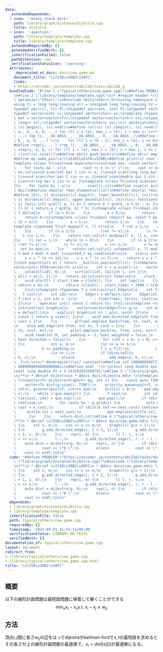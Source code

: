 ```yaml
---
data:
  _extendedDependsOn:
  - icon: ':heavy_check_mark:'
    path: library/graph/distance/dijkstra.cpp
    title: dijkstra
  - icon: ':question:'
    path: library/template/template.cpp
    title: library/template/template.cpp
  _extendedRequiredBy: []
  _extendedVerifiedWith: []
  _isVerificationFailed: false
  _pathExtension: cpp
  _verificationStatusIcon: ':warning:'
  attributes:
    _deprecated_at_docs: docs/cow_game.md
    document_title: "\u725B\u30B2\u30FC"
    links:
    - https://atcoder.jp/contests/abc216/tasks/abc216_g
  bundledCode: "#line 1 \"typical/others/cow_game.cpp\"\n#define PROBLEM \"https://atcoder.jp/contests/abc216/tasks/abc216_g\"\
    \n#line 2 \"library/template/template.cpp\"\n/* #region header */\n#pragma GCC\
    \ optimize(\"Ofast\")\n#include <bits/stdc++.h>\nusing namespace std;\n// types\n\
    using ll = long long;\nusing ull = unsigned long long;\nusing ld = long double;\n\
    typedef pair<ll, ll> Pl;\ntypedef pair<int, int> Pi;\ntypedef vector<ll> vl;\n\
    typedef vector<int> vi;\ntypedef vector<char> vc;\ntemplate <typename T>\nusing\
    \ mat = vector<vector<T>>;\ntypedef vector<vector<int>> vvi;\ntypedef vector<vector<long\
    \ long>> vvl;\ntypedef vector<vector<char>> vvc;\n// abreviations\n#define all(x)\
    \ (x).begin(), (x).end()\n#define rall(x) (x).rbegin(), (x).rend()\n#define rep_(i,\
    \ a_, b_, a, b, ...) for (ll i = (a), max_i = (b); i < max_i; i++)\n#define rep(i,\
    \ ...) rep_(i, __VA_ARGS__, __VA_ARGS__, 0, __VA_ARGS__)\n#define rrep_(i, a_,\
    \ b_, a, b, ...) \\\n    for (ll i = (b - 1), min_i = (a); i >= min_i; i--)\n\
    #define rrep(i, ...) rrep_(i, __VA_ARGS__, __VA_ARGS__, 0, __VA_ARGS__)\n#define\
    \ srep(i, a, b, c) for (ll i = (a), max_i = (b); i < max_i; i += c)\n#define SZ(x)\
    \ ((int)(x).size())\n#define pb(x) push_back(x)\n#define eb(x) emplace_back(x)\n\
    #define mp make_pair\n//\u5165\u51FA\u529B\n#define print(x) cout << x << endl\n\
    template <class T>\nostream &operator<<(ostream &os, const vector<T> &v)\n{\n\
    \    for (auto &e : v)\n        cout << e << \" \";\n    cout << endl;\n    return\
    \ os;\n}\nvoid scan(int &a) { cin >> a; }\nvoid scan(long long &a) { cin >> a;\
    \ }\nvoid scan(char &a) { cin >> a; }\nvoid scan(double &a) { cin >> a; }\nvoid\
    \ scan(string &a) { cin >> a; }\ntemplate <class T>\nvoid scan(vector<T> &a)\n\
    {\n    for (auto &i : a)\n        scan(i);\n}\n#define vsum(x) accumulate(all(x),\
    \ 0LL)\n#define vmax(a) *max_element(all(a))\n#define vmin(a) *min_element(all(a))\n\
    #define lb(c, x) distance((c).begin(), lower_bound(all(c), (x)))\n#define ub(c,\
    \ x) distance((c).begin(), upper_bound(all(c), (x)))\n// functions\n// gcd(0,\
    \ x) fails.\nll gcd(ll a, ll b) { return b ? gcd(b, a % b) : a; }\nll lcm(ll a,\
    \ ll b) { return a / gcd(a, b) * b; }\ntemplate <class T>\nbool chmax(T &a, const\
    \ T &b)\n{\n    if (a < b)\n    {\n        a = b;\n        return 1;\n    }\n\
    \    return 0;\n}\ntemplate <class T>\nbool chmin(T &a, const T &b)\n{\n    if\
    \ (b < a)\n    {\n        a = b;\n        return 1;\n    }\n    return 0;\n}\n\
    template <typename T>\nT mypow(T x, ll n)\n{\n    T ret = 1;\n    while (n > 0)\n\
    \    {\n        if (n & 1)\n            (ret *= x);\n        (x *= x);\n     \
    \   n >>= 1;\n    }\n    return ret;\n}\nll modpow(ll x, ll n, const ll mod)\n\
    {\n    ll ret = 1;\n    while (n > 0)\n    {\n        if (n & 1)\n           \
    \ (ret *= x);\n        (x *= x);\n        n >>= 1;\n        x %= mod;\n      \
    \  ret %= mod;\n    }\n    return ret;\n}\nll safemod(ll x, ll mod) { return (x\
    \ % mod + mod) % mod; }\nuint64_t my_rand(void)\n{\n    static uint64_t x = 88172645463325252ULL;\n\
    \    x = x ^ (x << 13);\n    x = x ^ (x >> 7);\n    return x = x ^ (x << 17);\n\
    }\nint popcnt(ull x) { return __builtin_popcountll(x); }\ntemplate <typename T>\n\
    vector<int> IOTA(vector<T> a)\n{\n    int n = a.size();\n    vector<int> id(n);\n\
    \    iota(all(id), 0);\n    sort(all(id), [&](int i, int j)\n         { return\
    \ a[i] < a[j]; });\n    return id;\n}\nstruct Timer\n{\n    clock_t start_time;\n\
    \    void start() { start_time = clock(); }\n    int lap()\n    {\n        //\
    \ return x ms.\n        return (clock() - start_time) * 1000 / CLOCKS_PER_SEC;\n\
    \    }\n};\ntemplate <typename T = int>\nstruct Edge\n{\n    int from, to;\n \
    \   T cost;\n    int idx;\n\n    Edge() = default;\n\n    Edge(int from, int to,\
    \ T cost = 1, int idx = -1)\n        : from(from), to(to), cost(cost), idx(idx)\
    \ {}\n\n    operator int() const { return to; }\n};\n\ntemplate <typename T =\
    \ int>\nstruct Graph\n{\n    vector<vector<Edge<T>>> g;\n    int es;\n\n    Graph()\
    \ = default;\n\n    explicit Graph(int n) : g(n), es(0) {}\n\n    size_t size()\
    \ const { return g.size(); }\n\n    void add_directed_edge(int from, int to, T\
    \ cost = 1)\n    {\n        g[from].emplace_back(from, to, cost, es++);\n    }\n\
    \n    void add_edge(int from, int to, T cost = 1)\n    {\n        g[from].emplace_back(from,\
    \ to, cost, es);\n        g[to].emplace_back(to, from, cost, es++);\n    }\n\n\
    \    void read(int M, int padding = -1, bool weighted = false,\n             \
    \ bool directed = false)\n    {\n        for (int i = 0; i < M; i++)\n       \
    \ {\n            int a, b;\n            cin >> a >> b;\n            a += padding;\n\
    \            b += padding;\n            T c = T(1);\n            if (weighted)\n\
    \                cin >> c;\n            if (directed)\n                add_directed_edge(a,\
    \ b, c);\n            else\n                add_edge(a, b, c);\n        }\n  \
    \  }\n};\n\n/* #endregion*/\n// constant\n#define inf 1000000000ll\n#define INF\
    \ 4000000004000000000LL\n#define endl '\\n'\nconst long double eps = 0.000000000000001;\n\
    const long double PI = 3.141592653589793;\n#line 3 \"library/graph/distance/dijkstra.cpp\"\
    \n/**\n * @brief dijkstra\n * @docs docs/dijkstra.md\n */\ntemplate <typename\
    \ T>\nvector<T> dijkstra(Graph<T> &g, int s) {\n    const auto TINF = numeric_limits<T>::max();\n\
    \    vector<T> dist(g.size(), TINF);\n    priority_queue<pair<T, int>, vector<pair<T,\
    \ int>>, greater<pair<T, int>>> que;\n    dist[s] = 0;\n    que.emplace(dist[s],\
    \ s);\n    while (!que.empty()) {\n        T cost;\n        int idx;\n       \
    \ tie(cost, idx) = que.top();\n        que.pop();\n        if (dist[idx] < cost)\
    \ continue;\n        for (auto &e : g.g[idx]) {\n            auto next_cost =\
    \ cost + e.cost;\n            if (dist[e.to] <= next_cost) continue;\n       \
    \     dist[e.to] = next_cost;\n            que.emplace(dist[e.to], e.to);\n  \
    \      }\n    }\n    return dist;\n}\n#line 4 \"typical/others/cow_game.cpp\"\n\
    /**\n * @brief \u725B\u30B2\u30FC\n * @docs docs/cow_game.md\n */\nint main()\
    \ {\n    int n, m;\n    cin >> n >> m;\n    Graph<ll> g(n + 1);\n    rep(i, n)\
    \ {\n        g.add_directed_edge(i, i + 1, 1);\n        g.add_directed_edge(i\
    \ + 1, i, 0);\n    }\n    rep(i, m) {\n        ll l, r, x;\n        cin >> l >>\
    \ r >> x;\n        l--;\n        g.add_directed_edge(l, r, r - l - x);\n    }\n\
    \    auto dist = dijkstra(g, 0);\n    rep(i, n) {\n        if (dist[i + 1] - dist[i])\n\
    \            cout << \"0 \";\n        else\n            cout << \"1 \";\n    }\n\
    \    cout << endl;\n}\n"
  code: "#define PROBLEM \"https://atcoder.jp/contests/abc216/tasks/abc216_g\"\n#include\
    \ \"library/graph/distance/dijkstra.cpp\"\n#include \"library/template/template.cpp\"\
    \n/**\n * @brief \u725B\u30B2\u30FC\n * @docs docs/cow_game.md\n */\nint main()\
    \ {\n    int n, m;\n    cin >> n >> m;\n    Graph<ll> g(n + 1);\n    rep(i, n)\
    \ {\n        g.add_directed_edge(i, i + 1, 1);\n        g.add_directed_edge(i\
    \ + 1, i, 0);\n    }\n    rep(i, m) {\n        ll l, r, x;\n        cin >> l >>\
    \ r >> x;\n        l--;\n        g.add_directed_edge(l, r, r - l - x);\n    }\n\
    \    auto dist = dijkstra(g, 0);\n    rep(i, n) {\n        if (dist[i + 1] - dist[i])\n\
    \            cout << \"0 \";\n        else\n            cout << \"1 \";\n    }\n\
    \    cout << endl;\n}\n"
  dependsOn:
  - library/graph/distance/dijkstra.cpp
  - library/template/template.cpp
  isVerificationFile: false
  path: typical/others/cow_game.cpp
  requiredBy: []
  timestamp: '2021-09-01 21:55:11+09:00'
  verificationStatus: LIBRARY_NO_TESTS
  verifiedWith: []
documentation_of: typical/others/cow_game.cpp
layout: document
redirect_from:
- /library/typical/others/cow_game.cpp
- /library/typical/others/cow_game.cpp.html
title: "\u725B\u30B2\u30FC"
---
```

## 概要
以下の線形計画問題は最短路問題に帰着して解くことができる
$$
\min_x x_t-x_s \text{s.t. } x_i-x_j \leq w_{ij}
$$

## 方法
頂点$i, j$間に長さ$w_{ij}$の辺をはってdijkstraかbellman-fordで$s, t$の最短路を求めると
その長さが上の線形計画問題の最適値で、$x_i = dist[s][i]$が最適解になる。